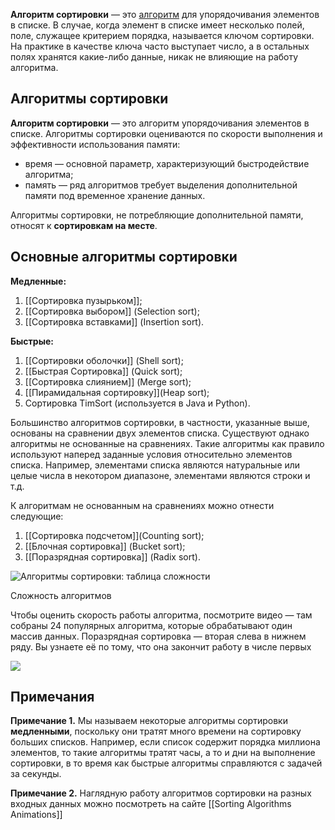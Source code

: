 **Алгоритм сортировки** — это [алгоритм](https://ru.wikipedia.org/wiki/%D0%90%D0%BB%D0%B3%D0%BE%D1%80%D0%B8%D1%82%D0%BC "Алгоритм") для упорядочивания элементов в списке. В случае, когда элемент в списке имеет несколько полей, поле, служащее критерием порядка, называется ключом сортировки. На практике в качестве ключа часто выступает число, а в остальных полях хранятся какие-либо данные, никак не влияющие на работу алгоритма.

## Алгоритмы сортировки

**Алгоритм сортировки** — это алгоритм упорядочивания элементов в списке. Алгоритмы сортировки оцениваются по скорости выполнения и эффективности использования памяти:

- время — основной параметр, характеризующий быстродействие алгоритма;
- память — ряд алгоритмов требует выделения дополнительной памяти под временное хранение данных.

Алгоритмы сортировки, не потребляющие дополнительной памяти, относят к **сортировкам на месте**.

## Основные алгоритмы сортировки

**Медленные:**

1. [[Сортировка пузырьком]];
2. [[Сортировка выбором]] (Selection sort);
3. [[Сортировка вставками]] (Insertion sort).

**Быстрые:**

1. [[Сортировки оболочки]]  (Shell sort);
2. [[Быстрая Сортировка]]  (Quick sort);
3. [[Сортировка слиянием]] (Merge sort);
4. [[Пирамидальная сортировку]](Heap sort);
5. Сортировка TimSort (используется в Java и Python).

Большинство алгоритмов сортировки, в частности, указанные выше, основаны на сравнении двух элементов списка. Существуют однако алгоритмы не основанные на сравнениях. Такие алгоритмы как правило используют наперед заданные условия относительно элементов списка. Например, элементами списка являются натуральные или целые числа в некотором диапазоне, элементами являются строки и т.д.

К алгоритмам не основанным на сравнениях можно отнести следующие:

1. [[Сортировка подсчетом]](Counting sort);
2. [[Блочная сортировка]] (Bucket sort);
3. [[Поразрядная сортировка]] (Radix sort).

![Алгоритмы сортировки: таблица сложности](https://pythonist.ru/wp-content/uploads/2020/05/1_ehowt79hbiqii5vmftizxw-min-1024x487-1.png)
 
Сложность алгоритмов
 
Чтобы оценить скорость работы  алгоритма, посмотрите видео — там собраны 24 популярных алгоритма, которые обрабатывают один массив данных. Поразрядная сортировка — вторая слева в нижнем ряду. Вы узнаете её по тому, что она закончит работу в числе первых
 
![](https://youtu.be/BeoCbJPuvSE)

## Примечания


**Примечание 1.** Мы называем некоторые алгоритмы сортировки **медленными**, поскольку они тратят много времени на сортировку больших списков. Например, если список содержит порядка миллиона элементов, то такие алгоритмы тратят часы, а то и дни на выполнение сортировки, в то время как быстрые алгоритмы справляются с задачей за секунды.

**Примечание 2.** Наглядную работу алгоритмов сортировки на разных входных данных можно посмотреть на сайте [[Sorting Algorithms Animations]]